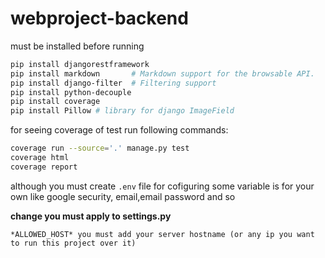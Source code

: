 # webproject-backend
must be installed before running
```bash
pip install djangorestframework
pip install markdown       # Markdown support for the browsable API.
pip install django-filter  # Filtering support
pip install python-decouple
pip install coverage
pip install Pillow # library for django ImageField
```
for seeing coverage of test run following commands:
```bash
coverage run --source='.' manage.py test
coverage html
coverage report
```
although you must create `.env` file for cofiguring some variable is for your own 
like google security, email,email password and so

**change you must apply to settings.py**
```
*ALLOWED_HOST* you must add your server hostname (or any ip you want to run this project over it)
```
